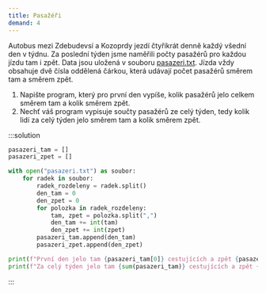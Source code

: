 ```yaml
---
title: Pasažéři
demand: 4
---
```


Autobus mezi Zdebudevsí a Kozoprdy jezdí čtyřikrát denně každý všední den v týdnu. Za poslední týden jsme naměřili počty pasažérů pro každou jízdu tam i zpět. Data jsou uložená v souboru [pasazeri.txt](assets/pasazeri.txt). Jízda vždy obsahuje dvě čísla oddělená čárkou, která udávají počet pasažérů směrem tam a směrem zpět.

1. Napište program, který pro první den vypíše, kolik pasažérů jelo celkem směrem tam a kolik směrem zpět.
1. Nechť váš program vypisuje součty pasažérů ze celý týden, tedy kolik lidí za celý týden jelo směrem tam a kolik směrem zpět.

:::solution
```py
pasazeri_tam = []
pasazeri_zpet = []

with open("pasazeri.txt") as soubor:
    for radek in soubor:
        radek_rozdeleny = radek.split()
        den_tam = 0
        den_zpet = 0
        for polozka in radek_rozdeleny:
            tam, zpet = polozka.split(",")
            den_tam += int(tam)
            den_zpet += int(zpet)
        pasazeri_tam.append(den_tam)
        pasazeri_zpet.append(den_zpet)

print(f"První den jelo tam {pasazeri_tam[0]} cestujících a zpět {pasazeri_zpet[0]} cestujících.")
print(f"Za celý týden jelo tam {sum(pasazeri_tam)} cestujících a zpět {sum(pasazeri_zpet)} cestujících.")
```
:::
